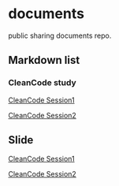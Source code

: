 # documents
public sharing documents repo.


## Markdown list

### CleanCode study
[CleanCode Session1](https://ayonc.github.io/documents/study/clean_code/session1)

[CleanCode Session2](https://ayonc.github.io/documents/study/clean_code/session2)

## Slide
[CleanCode Session1](https://ayonc.github.io/documents/slide/clean_code/session1)

[CleanCode Session2](https://ayonc.github.io/documents/slide/clean_code/session2)


